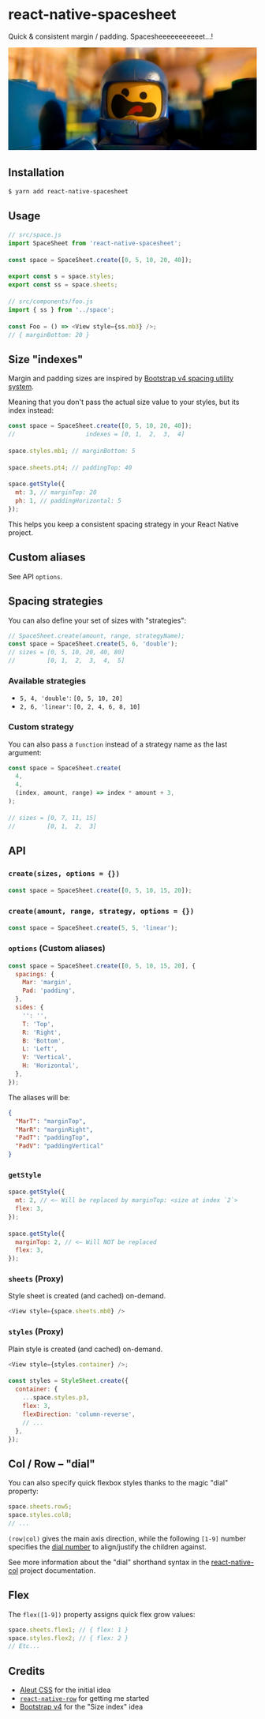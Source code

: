 # react-native-spacesheet

Quick & consistent margin / padding. Spacesheeeeeeeeeeet…!

<img src="spaceship.jpg" />

## Installation

```
$ yarn add react-native-spacesheet
```

## Usage

```js
// src/space.js
import SpaceSheet from 'react-native-spacesheet';

const space = SpaceSheet.create([0, 5, 10, 20, 40]);

export const s = space.styles;
export const ss = space.sheets;

// src/components/foo.js
import { ss } from '../space';

const Foo = () => <View style={ss.mb3} />;
// { marginBottom: 20 }
```

## Size "indexes"

Margin and padding sizes are inspired by [Bootstrap v4 spacing utility system](https://getbootstrap.com/docs/4.0/utilities/spacing/).

Meaning that you don't pass the actual size value to your styles, but its index instead:

```js
const space = SpaceSheet.create([0, 5, 10, 20, 40]);
//                    indexes = [0, 1,  2,  3,  4]

space.styles.mb1; // marginBottom: 5

space.sheets.pt4; // paddingTop: 40

space.getStyle({
  mt: 3, // marginTop: 20
  ph: 1, // paddingHorizontal: 5
});
```

This helps you keep a consistent spacing strategy in your React Native project.

## Custom aliases

See API `options`.

## Spacing strategies

You can also define your set of sizes with "strategies":

```js
// SpaceSheet.create(amount, range, strategyName);
const space = SpaceSheet.create(5, 6, 'double');
// sizes = [0, 5, 10, 20, 40, 80]
//         [0, 1,  2,  3,  4,  5]
```

### Available strategies

- `5, 4, 'double'`: `[0, 5, 10, 20]`
- `2, 6, 'linear'`: `[0, 2, 4, 6, 8, 10]`

### Custom strategy

You can also pass a `function` instead of a strategy name as the last argument:

```js
const space = SpaceSheet.create(
  4,
  4,
  (index, amount, range) => index * amount + 3,
);

// sizes = [0, 7, 11, 15]
//         [0, 1,  2,  3]
```

## API

### `create(sizes, options = {})`

```js
const space = SpaceSheet.create([0, 5, 10, 15, 20]);
```

### `create(amount, range, strategy, options = {})`

```js
const space = SpaceSheet.create(5, 5, 'linear');
```

### `options` (Custom aliases)

```js
const space = SpaceSheet.create([0, 5, 10, 15, 20], {
  spacings: {
    Mar: 'margin',
    Pad: 'padding',
  },
  sides: {
    '': '',
    T: 'Top',
    R: 'Right',
    B: 'Bottom',
    L: 'Left',
    V: 'Vertical',
    H: 'Horizontal',
  },
});
```

The aliases will be:

```json
{
  "MarT": "marginTop",
  "MarR": "marginRight",
  "PadT": "paddingTop",
  "PadV": "paddingVertical"
}
```

### `getStyle`

```js
space.getStyle({
  mt: 2, // <— Will be replaced by marginTop: <size at index `2`>
  flex: 3,
});

space.getStyle({
  marginTop: 2, // <— Will NOT be replaced
  flex: 3,
});
```

### `sheets` (Proxy)

Style sheet is created (and cached) on-demand.

```js
<View style={space.sheets.mb0} />
```

### `styles` (Proxy)

Plain style is created (and cached) on-demand.

```js
<View style={styles.container} />;

const styles = StyleSheet.create({
  container: {
    ...space.styles.p3,
    flex: 3,
    flexDirection: 'column-reverse',
    // ...
  },
});
```

## Col / Row – "dial"

You can also specify quick flexbox styles thanks to the magic "dial" property:

```js
space.sheets.row5;
space.styles.col8;
// ...
```

`(row|col)` gives the main axis direction, while the following `[1-9]` number specifies the [dial number](https://github.com/eightyfive/react-native-col) to align/justify the children against.

See more information about the "dial" shorthand syntax in the [react-native-col](https://github.com/eightyfive/react-native-col) project documentation.

## Flex

The `flex([1-9])` property assigns quick flex grow values:

```js
space.sheets.flex1; // { flex: 1 }
space.styles.flex2; // { flex: 2 }
// Etc...
```

## Credits

- [Aleut CSS](http://aleutcss.github.io/documentation/utilities-spacing/) for the initial idea
- [`react-native-row`](https://github.com/hyrwork/react-native-row/pull/13) for getting me started
- [Bootstrap v4](https://getbootstrap.com/docs/4.0/utilities/spacing/) for the "Size index" idea
